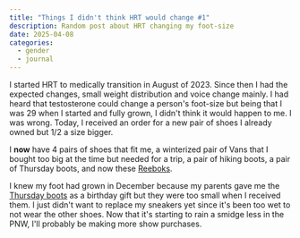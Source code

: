 ```yaml
---
title: "Things I didn't think HRT would change #1"
description: Random post about HRT changing my foot-size
date: 2025-04-08
categories:
  - gender
  - journal
---
```


I started HRT to medically transition in August of 2023. Since then I had the expected changes, small weight distribution and voice change mainly. I had heard that testosterone could change a person's foot-size but being that I was 29 when I started and fully grown, I didn't think it would happen to me. I was wrong. Today, I received an order for a new pair of shoes I already owned but 1/2 a size bigger.

I **now** have 4 pairs of shoes that fit me, a winterized pair of Vans that I bought too big at the time but needed for a trip, a pair of hiking boots, a pair of Thursday boots, and now these [Reeboks](https://www.reebok.com/products/reebok-club-c-85-vintage-shoes-chalk-paperwhite-glen-green-103162).

I knew my foot had grown in December because my parents gave me the [Thursday boots](https://amzn.to/4iYKiBt) as a birthday gift but they were too small when I received them. I just didn't want to replace my sneakers yet since it's been too wet to not wear the other shoes. Now that it's starting to rain a smidge less in the PNW, I'll probably be making more show purchases.